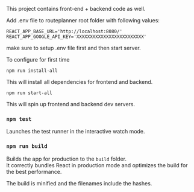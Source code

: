 This project contains front-end + backend code as well.

Add .env file to routeplanner root folder with following values:

```
REACT_APP_BASE_URL='http://localhost:8080/'
REACT_APP_GOOGLE_API_KEY='XXXXXXXXXXXXXXXXXXXXXXXXX'
```

make sure to setup .env file first and then start server.

To configure for first time

```
npm run install-all
```

This will install all dependencies for frontend and backend.

```
npm run start-all
```

This will spin up frontend and backend dev servers.

### `npm test`

Launches the test runner in the interactive watch mode.<br>

### `npm run build`

Builds the app for production to the `build` folder.<br>
It correctly bundles React in production mode and optimizes the build for the best performance.

The build is minified and the filenames include the hashes.<br>
